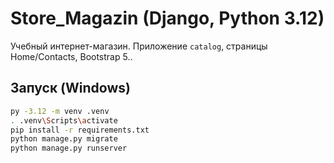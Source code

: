 # Store_Magazin (Django, Python 3.12)

Учебный интернет-магазин. Приложение `catalog`, страницы Home/Contacts, Bootstrap 5..

## Запуск (Windows)
```bash
py -3.12 -m venv .venv
. .venv\Scripts\activate
pip install -r requirements.txt
python manage.py migrate
python manage.py runserver
